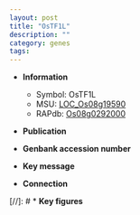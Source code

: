 ```yaml
---
layout: post
title: "OsTF1L"
description: ""
category: genes
tags: 
---
```


* **Information**  
    + Symbol: OsTF1L  
    + MSU: [LOC_Os08g19590](http://rice.uga.edu/cgi-bin/ORF_infopage.cgi?orf=LOC_Os08g19590)  
    + RAPdb: [Os08g0292000](http://rapdb.dna.affrc.go.jp/viewer/gbrowse_details/irgsp1?name=Os08g0292000)  

* **Publication**  

* **Genbank accession number**  

* **Key message**  

* **Connection**  

[//]: # * **Key figures**  


